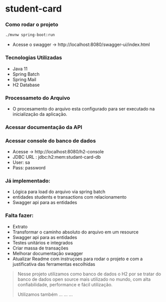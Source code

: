 # student-card

### Como rodar o projeto

```bash
./mvnw spring-boot:run
```

-  Acesse o swagger -> http://localhost:8080/swagger-ui/index.html


### Tecnologias Utilizadas
- Java 11
- Spring Batch 
- Spring Mail
- H2 Database


### Processameto do Arquivo
- O procesamento do arquivo esta configurado para ser executado na inicialização da aplicação.


### Acessar documentação da API


### Acessar console do banco de dados 
- Acesse -> http://localhost:8080/h2-console
- JDBC URL : jdbc:h2:mem:studant-card-db
- User: sa 
- Pass: password


### Já implementado:

- Lógica para load do arquivo via spring batch
- entidades students e transactions com relacionamento
- Swagger api para as entidades 

### Falta fazer:

- Extrato
- Transformar o caminho absoluto do arquivo em um resource
- Swagger api para as entidades 
- Testes unitários e integrados
- Criar massa de transações 
- Melhorar documentação swagger
- Atualizar Readme com instruçoes para rodar o projeto e com a justificativa das ferramentas escolhidas

> Nesse projeto utilizamos como banco de dados o H2 por se tratar do banco de dados open source mais utilizado no mundo, com alta confiabilidade, performance e fácil utilização.
>
> Utilizamos também ... ... ... 